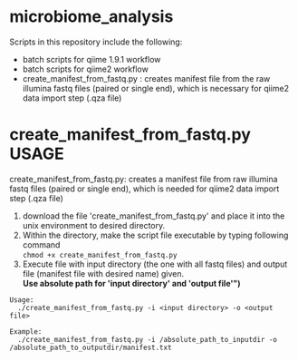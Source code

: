 # microbiome_analysis
Scripts in this repository include the following:
  - batch scripts for qiime 1.9.1 workflow 
  - batch scripts for qiime2 workflow
  - create_manifest_from_fastq.py : creates manifest file from the raw illumina fastq files (paired or single end), 
  which is necessary for qiime2 data import step (.qza file)


# create_manifest_from_fastq.py USAGE
create_manifest_from_fastq.py: creates a manifest file from raw illumina fastq files (paired or single end),
which is needed for qiime2 data import step (.qza file)

  1. download the file 'create_manifest_from_fastq.py' and place it into the unix environment to desired directory.
  2. Within the directory, make the script file executable by typing following command <br>
      `chmod +x create_manifest_from_fastq.py`
  3. Execute file with input directory (the one with all fastq files) and output file (manifest file with desired name) given. <br>
    **Use absolute path for 'input directory' and 'output file'")**

    Usage: 
      ./create_manifest_from_fastq.py -i <input directory> -o <output file>

    Example: 
      ./create_manifest_from_fastq.py -i /absolute_path_to_inputdir -o /absolute_path_to_outputdir/manifest.txt
